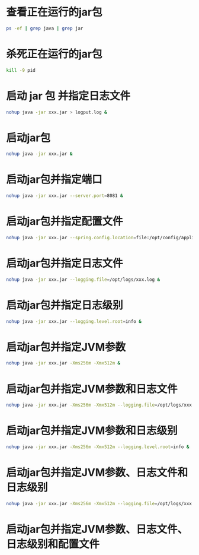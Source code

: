 # 查看正在运行的jar包
```bash
ps -ef | grep java | grep jar
```
# 杀死正在运行的jar包
```bash
kill -9 pid
```
# 启动 jar 包 并指定日志文件
```bash
nohup java -jar xxx.jar > logput.log &
```
# 启动jar包
```bash
nohup java -jar xxx.jar &
```
# 启动jar包并指定端口
```bash
nohup java -jar xxx.jar --server.port=8081 &
```
# 启动jar包并指定配置文件
```bash
nohup java -jar xxx.jar --spring.config.location=file:/opt/config/application.properties &
```
# 启动jar包并指定日志文件
```bash
nohup java -jar xxx.jar --logging.file=/opt/logs/xxx.log &
```
# 启动jar包并指定日志级别
```bash
nohup java -jar xxx.jar --logging.level.root=info &
```
# 启动jar包并指定JVM参数
```bash
nohup java -jar xxx.jar -Xms256m -Xmx512m &
```
# 启动jar包并指定JVM参数和日志文件
```bash
nohup java -jar xxx.jar -Xms256m -Xmx512m --logging.file=/opt/logs/xxx.log &
```
# 启动jar包并指定JVM参数和日志级别
```bash
nohup java -jar xxx.jar -Xms256m -Xmx512m --logging.level.root=info &
```
# 启动jar包并指定JVM参数、日志文件和日志级别
```bash
nohup java -jar xxx.jar -Xms256m -Xmx512m --logging.file=/opt/logs/xxx.log --logging.level.root=info &
```
# 启动jar包并指定JVM参数、日志文件、日志级别和配置文件
```bash